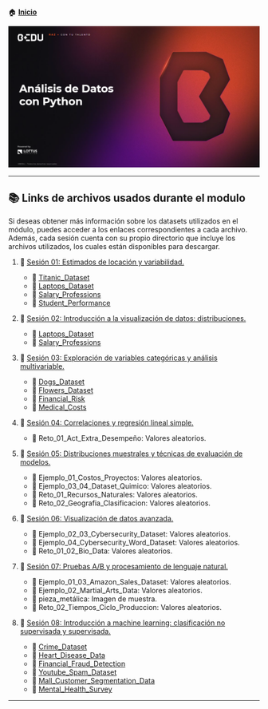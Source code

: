 🏠 [**Inicio**](../Readme.md)

<div align="center">
    <img src="../Sesion-01/Imagenes/Bedu.png" alt="Sesion_01" width=800>
</div>

---


## 📚 Links de archivos usados durante el modulo

Si deseas obtener más información sobre los datasets utilizados en el módulo, puedes acceder a los enlaces correspondientes a cada archivo. Además, cada sesión cuenta con su propio directorio que incluye los archivos utilizados, los cuales están disponibles para descargar.

1. 📁 [Sesión 01: Estimados de locación y variabilidad.](S01/)
    - 🔗 [Titanic_Dataset](https://www.kaggle.com/datasets/patelmanthan17/titanic-dataset)
    - 🔗 [Laptops_Dataset](https://www.kaggle.com/datasets/ishanp923/cleaned-laptops-dataset)
    - 🔗 [Salary_Professions](https://www.kaggle.com/datasets/krishujeniya/salary-prediction-of-data-professions)
    - 🔗 [Student_Performance](https://www.kaggle.com/datasets/aswanikrishnav/student-performance-dataset)

2. 📁 [Sesión 02: Introducción a la visualización de datos: distribuciones.](S02/)
    - 🔗 [Laptops_Dataset](https://www.kaggle.com/datasets/ishanp923/cleaned-laptops-dataset)
    - 🔗 [Salary_Professions](https://www.kaggle.com/datasets/krishujeniya/salary-prediction-of-data-professions)

3. 📁 [Sesión 03: Exploración de variables categóricas y análisis multivariable.](S03/)
    - 🔗 [Dogs_Dataset](https://www.kaggle.com/datasets/waqi786/dogs-dataset-3000-records)
    - 🔗 [Flowers_Dataset](https://www.kaggle.com/datasets/abhayayare/flower-dataset)
    - 🔗 [Financial_Risk](https://www.kaggle.com/datasets/preethamgouda/financial-risk)
    - 🔗 [Medical_Costs](https://www.kaggle.com/datasets/waqi786/medical-costs)

4. 📁 [Sesión 04: Correlaciones y regresión lineal simple.](S04/)
    - 🎲 Reto_01_Act_Extra_Desempeño: Valores aleatorios.

5. 📁 [Sesión 05: Distribuciones muestrales y técnicas de evaluación de modelos.](S05/)
    - 🎲 Ejemplo_01_Costos_Proyectos: Valores aleatorios.
    - 🎲 Ejemplo_03_04_Dataset_Quimico: Valores aleatorios.
    - 🎲 Reto_01_Recursos_Naturales: Valores aleatorios.
    - 🎲 Reto_02_Geografia_Clasificacion: Valores aleatorios.

6. 📁 [Sesión 06: Visualización de datos avanzada.](S06/)
    - 🎲 Ejemplo_02_03_Cybersecurity_Dataset: Valores aleatorios.
    - 🎲 Ejemplo_04_Cybersecurity_Word_Dataset: Valores aleatorios.
    - 🎲 Reto_01_02_Bio_Data: Valores aleatorios.

7. 📁 [Sesión 07: Pruebas A/B y procesamiento de lenguaje natural.](S07/)
    - 🎲 Ejemplo_01_03_Amazon_Sales_Dataset: Valores aleatorios.
    - 🎲 Ejemplo_02_Martial_Arts_Data: Valores aleatorios.
    - 🎲 pieza_metálica: Imagen de muestra.
    - 🎲 Reto_02_Tiempos_Ciclo_Produccion: Valores aleatorios.

8. 📁 [Sesión 08: Introducción a machine learning: clasificación no supervisada y supervisada.](S08/)
    - 🔗 [Crime_Dataset](https://www.kaggle.com/datasets/aishwaryatechie/nypd-arrest-data-2024)
    - 🔗 [Heart_Disease_Data](https://www.kaggle.com/datasets/aritrasarkar785/heart-diseases-detection-database)
    - 🔗 [Financial_Fraud_Detection](https://www.kaggle.com/datasets/smmmmmmmmmmmm/financial-fraud-detection)
    - 🔗 [Youtube_Spam_Dataset](https://www.kaggle.com/datasets/ahsenwaheed/youtube-comments-spam-dataset)
    - 🔗 [Mall_Customer_Segmentation_Data](https://www.kaggle.com/datasets/muzamillarr/mall-customer-segmentation-data)
    - 🔗 [Mental_Health_Survey](https://www.kaggle.com/datasets/willianoliveiragibin/student-mental)

---